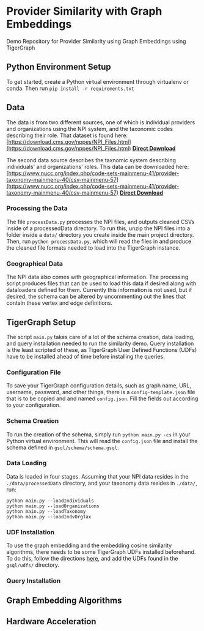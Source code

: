 # Provider Similarity with Graph Embeddings
Demo Repository for Provider Similarity using Graph Embeddings using TigerGraph

## Python Environment Setup
To get started, create a Python virtual environment through virtualenv or conda. Then run ```pip install -r requirements.txt```

## Data
The data is from two different sources, one of which is individual providers and organizations using the NPI system, and the taxonomic codes describing their role. That dataset is found here: [https://download.cms.gov/nppes/NPI_Files.html](https://download.cms.gov/nppes/NPI_Files.html) [**Direct Download**](https://download.cms.gov/nppes/NPPES_Data_Dissemination_September_2021.zip)

The second data source describes the taxnomic system describing individuals' and organizations' roles. This data can be downloaded here: [https://www.nucc.org/index.php/code-sets-mainmenu-41/provider-taxonomy-mainmenu-40/csv-mainmenu-57](https://www.nucc.org/index.php/code-sets-mainmenu-41/provider-taxonomy-mainmenu-40/csv-mainmenu-57) [**Direct Download**](https://www.nucc.org/images/stories/CSV/nucc_taxonomy_211.csv)

### Processing the Data
The file ```processData.py``` processes the NPI files, and outputs cleaned CSVs inside of a processedData directory. To run this, unzip the NPI files into a folder inside a ```data/``` directory you create inside the main project directory. Then, run ```python processData.py```, which will read the files in and produce the cleaned file formats needed to load into the TigerGraph instance.

### Geographical Data
The NPI data also comes with geographical information. The processing script produces files that can be used to load this data if desired along with dataloaders defined for them. Currently this information is not used, but if desired, the schema can be altered by uncommenting out the lines that contain these vertex and edge definitions.

## TigerGraph Setup
The script ```main.py``` takes care of a lot of the schema creation, data loading, and query installation needed to run the similarity demo. Query installation is the least scripted of these, as TigerGraph User Defined Functions (UDFs) have to be installed ahead of time before installing the queries. 

### Configuration File
To save your TigerGraph configuration details, such as graph name, URL, username, password, and other things, there is a ```config-template.json``` file that is to be copied and and named ```config.json```. Fill the fields out according to your configuration.

### Schema Creation
To run the creation of the schema, simply run ```python main.py -cs``` in your Python virtual environment. This will read the ```config.json``` file and install the schema defined in ```gsql/schema/schema.gsql```.

### Data Loading
Data is loaded in four stages. Assuming that your NPI data resides in the ```./data/processedData``` directory, and your taxonomy data resides in ```./data/```, run:
```
python main.py --loadIndividuals
python main.py --loadOrganizations
python main.py --loadTaxonomy
python main.py --loadIndvOrgTax
```

### UDF Installation
To use the graph embedding and the embedding cosine similarity algorithms, there needs to be some TigerGraph UDFs installed beforehand. To do this, follow the directions [here](), and add the UDFs found in the ```gsql/udfs/``` directory.

### Query Installation

## Graph Embedding Algorithms


## Hardware Acceleration
